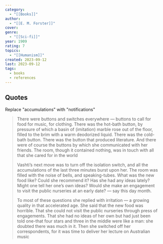 ```yaml
---
category:
  - "[[Books]]"
author:
  - "[[E. M. Forster]]"
cover: 
genre:
  - "[[Sci-fi]]"
year: 1909
rating: 7
topics:
  - "[[Humanism]]"
created: 2023-09-12
last: 2023-09-12
tags:
  - books
  - references
---
```


## Quotes

Replace "accumulations" with "notifications"

> There were buttons and switches everywhere — buttons to call for food for music, for clothing. There was the hot-bath button, by pressure of which a basin of (imitation) marble rose out of the floor, filled to the brim with a warm deodorized liquid. There was the cold-bath button. There was the button that produced literature. And there were of course the buttons by which she communicated with her friends. The room, though it contained nothing, was in touch with all that she cared for in the world
> 
> Vashti’s next move was to turn off the isolation switch, and all the accumulations of the last three minutes burst upon her. The room was filled with the noise of bells, and speaking-tubes. What was the new food like? Could she recommend it? Has she had any ideas lately? Might one tell her one’s own ideas? Would she make an engagement to visit the public nurseries at an early date? — say this day month. 
> 
> To most of these questions she replied with irritation — a growing quality in that accelerated age. She said that the new food was horrible. That she could not visit the public nurseries through press of engagements. That she had no ideas of her own but had just been told one-that four stars and three in the middle were like a man: she doubted there was much in it. Then she switched off her correspondents, for it was time to deliver her lecture on Australian music